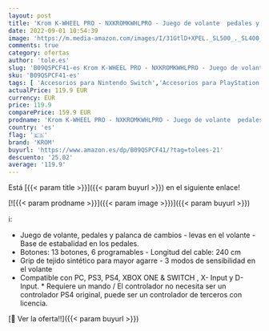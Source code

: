 ```yaml
---
layout: post
title: 'Krom K-WHEEL PRO - NXKROMKWHLPRO - Juego de volante  pedales y palanca de cambios  levas en el volante  3 modos sensibilidad  PC  PS3  PS4  XBOX ONE & SWITCH  X-Input y D-Input  negro'
date: 2022-09-01 10:54:39
image: 'https://m.media-amazon.com/images/I/31GtlD+XPEL._SL500_._SL400_.jpg'
comments: true
category: ofertas
author: 'tole.es'
slug: 'B09QSPCF41-es Krom K-WHEEL PRO - NXKROMKWHLPRO - Juego de volante...'
sku: 'B09QSPCF41-es'
tags: [ 'Accesorios para Nintendo Switch','Accesorios para PlayStation - Psone','Accesorios para PlayStation 3','Accesorios para PlayStation 4','Accesorios para Xbox One','Electrónica','Hardware y juegos para Nintendo Switch','Hardware y juegos para PlayStation 3','Hardware y juegos para PlayStation 4','Hardware y juegos para Xbox One','Informática','Mandos para Nintendo Switch','Mandos y controles para PlayStation 3','Mandos y controles para PlayStation 4','Mandos y controles para Xbox One','PlayStation: Juegos, consolas y accesorios','Sistemas heredados','Sistemas heredados de PlayStation','Videojuegos','Volantes para PlayStation 3','Volantes para PlayStation 4','Volantes para Xbox One','krom','ps4','xbox','🇪🇸', ]
actualPrice: 119.9 EUR
currency: EUR
price: 119.9
comparePrice: 159.9 EUR
prodname: 'Krom K-WHEEL PRO - NXKROMKWHLPRO - Juego de volante  pedales y palanca de cambios  levas en el volante  3 modos sensibilidad  PC  PS3  PS4  XBOX ONE & SWITCH  X-Input y D-Input  negro'
country: 'es'
flag: '🇪🇸'
brand: 'KROM'
buyurl: 'https://www.amazon.es/dp/B09QSPCF41/?tag=tolees-21'
descuento: '25.02'
average: '119.9'
---
```


Está [{{< param title >}}]({{< param buyurl >}}) en el siguiente enlace!

[![{{< param prodname >}}]({{< param image >}})]({{< param buyurl >}})

ℹ️:

- Juego de volante, pedales y palanca de cambios - levas en el volante - Base de estabalidad en los pedales.
- Botones: 13 botones, 6 programables - Longitud del cable: 240 cm
- Grip de tejido sintético para mayor agarre - 3 modos de sensibilidad en el volante
- Compatible con PC, PS3, PS4, XBOX ONE & SWITCH , X- Input y D-Input. * Requiere un mando / El controlador no necesita ser un controlador PS4 original, puede ser un controlador de terceros con licencia.

[🛒 Ver la oferta!!]({{< param buyurl >}})
